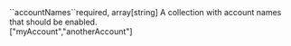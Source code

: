 <tr><td>``accountNames``</td><td>required, array[string]</td>
<td>A collection with account names that should be enabled.<br/>
<td>["myAccount","anotherAccount"]</td>
<td></td>
</tr>

 